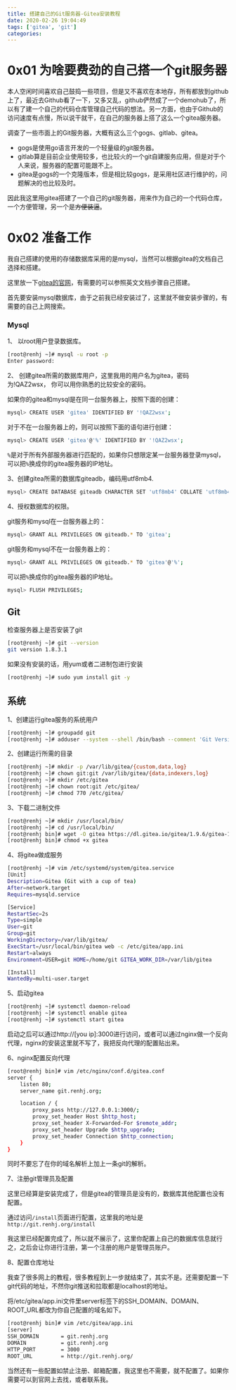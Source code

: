 ```yaml
---
title: 搭建自己的Git服务器-Gitea安装教程
date: 2020-02-26 19:04:49
tags: ['gitea', 'git']
categories: 
---
```


# 0x01 为啥要费劲的自己搭一个git服务器

本人空闲时间喜欢自己鼓捣一些项目，但是又不喜欢在本地存，所有都放到github上了，最近去Github看了一下，又多又乱，github俨然成了一个demohub了，所以有了建一个自己的代码仓库管理自己代码的想法。另一方面，也由于Github的访问速度有点慢，所以说干就干，在自己的服务器上搭了这么一个gitea服务器。

调查了一些市面上的Git服务器，大概有这么三个gogs、gitlab、gitea。

* gogs是使用go语言开发的一个轻量级的git服务器。
* gitlab算是目前企业使用较多，也比较火的一个git自建服务应用，但是对于个人来说，服务器的配置可能跟不上。
* gitea是gogs的一个克隆版本，但是相比较gogs，是采用社区进行维护的，问题解决的也比较及时。

因此我这里用gitea搭建了一个自己的git服务器，用来作为自己的一个代码仓库，一个方便管理，另一个是~~方便装逼~~。

# 0x02 准备工作

我自己搭建的使用的存储数据库采用的是mysql，当然可以根据gitea的文档自己选择和搭建。

这里放一下[gitea的官网](https://docs.gitea.io/en-us/database-prep/)，有需要的可以参照英文文档步骤自己搭建。

首先要安装mysql数据库，由于之前我已经安装过了，这里就不做安装步骤的，有需要的自己上网搜索。

### Mysql

1、 以root用户登录数据库。

```bash
[root@renhj ~]# mysql -u root -p
Enter password:
```

2、 创建gitea所需的数据库用户，这里我用的用户名为gitea，密码为!QAZ2wsx， 你可以用你熟悉的比较安全的密码。

如果你的gitea和mysql是在同一台服务器上，按照下面的创建：

```bash
mysql> CREATE USER 'gitea' IDENTIFIED BY '!QAZ2wsx';
```

对于不在一台服务器上的，则可以按照下面的语句进行创建：
```bash
mysql> CREATE USER 'gitea'@'%' IDENTIFIED BY '!QAZ2wsx';
```

`%`是对于所有外部服务器进行匹配的，如果你只想限定某一台服务器登录mysql，可以把`%`换成你的gitea服务器的IP地址。

3、创建gitea所需的数据库giteadb，编码用utf8mb4.

```bash
mysql> CREATE DATABASE giteadb CHARACTER SET 'utf8mb4' COLLATE 'utf8mb4_unicode_ci';
```

4、授权数据库的权限。

git服务和mysql在一台服务器上的：

```bash
mysql> GRANT ALL PRIVILEGES ON giteadb.* TO 'gitea';
```
git服务和mysql不在一台服务器上的：

```bash
mysql> GRANT ALL PRIVILEGES ON giteadb.* TO 'gitea'@'%';
```

可以把`%`换成你的gitea服务器的IP地址。

```bash
mysql> FLUSH PRIVILEGES;
```

## Git

检查服务器上是否安装了git

```bash
[root@renhj ~]# git --version
git version 1.8.3.1
```

如果没有安装的话，用yum或者二进制包进行安装

```bash
[root@renhj ~]# sudo yum install git -y
```

## 系统

1、创建运行gitea服务的系统用户

```bash
[root@renhj ~]# groupadd git
[root@renhj ~]# adduser --system --shell /bin/bash --comment 'Git Version Control' --user-group --home-dir /home/git -m git
```

2、创建运行所需的目录

```bash
[root@renhj ~]# mkdir -p /var/lib/gitea/{custom,data,log}
[root@renhj ~]# chown git:git /var/lib/gitea/{data,indexers,log}
[root@renhj ~]# mkdir /etc/gitea
[root@renhj ~]# chown root:git /etc/gitea/
[root@renhj ~]# chmod 770 /etc/gitea/
```

3、下载二进制文件

```bash
[root@renhj ~]# mkdir /usr/local/bin/
[root@renhj ~]# cd /usr/local/bin/
[root@renhj bin]# wget -O gitea https://dl.gitea.io/gitea/1.9.6/gitea-1.9.6-linux-amd64
[root@renhj bin]# chmod +x gitea
```

4、将gitea做成服务

```bash
[root@renhj ~]# vim /etc/systemd/system/gitea.service
[Unit]
Description=Gitea (Git with a cup of tea)
After=network.target
Requires=mysqld.service

[Service]
RestartSec=2s
Type=simple
User=git
Group=git
WorkingDirectory=/var/lib/gitea/
ExecStart=/usr/local/bin/gitea web -c /etc/gitea/app.ini
Restart=always
Environment=USER=git HOME=/home/git GITEA_WORK_DIR=/var/lib/gitea

[Install]
WantedBy=multi-user.target
```
5、启动gitea

```bash
[root@renhj ~]# systemctl daemon-reload 
[root@renhj ~]# systemctl enable gitea
[root@renhj ~]# systemctl start gitea
```

启动之后可以通过http://[you ip]:3000进行访问，或者可以通过nginx做一个反向代理，nginx的安装这里就不写了，我把反向代理的配置贴出来。

6、nginx配置反向代理

```bash
[root@renhj bin]# vim /etc/nginx/conf.d/gitea.conf 
server {
	listen 80;
	server_name git.renhj.org;

	location / {
		proxy_pass http://127.0.0.1:3000/;
		proxy_set_header Host $http_host;
		proxy_set_header X-Forwarded-For $remote_addr;
		proxy_set_header Upgrade $http_upgrade;
		proxy_set_header Connection $http_connection;	
	}
}
```

同时不要忘了在你的域名解析上加上一条git的解析。

7、注册git管理员及配置

这里已经算是安装完成了，但是gitea的管理员是没有的，数据库其他配置也没有配置。

通过访问`/install`页面进行配置，这里我的地址是`http://git.renhj.org/install`

我这里已经配置完成了，所以就不展示了，这里你配置上自己的数据库信息就行之，之后会让你进行注册，第一个注册的用户是管理员账户。



8、配置仓库地址

我查了很多网上的教程，很多教程到上一步就结束了，其实不是。还需要配置一下git代码的地址，不然你git推送和拉取都是localhost的地址。

将/etc/gitea/app.ini文件里server标签下的SSH_DOMAIN、DOMAIN、ROOT_URL都改为你自己配置的域名如下。

```bash
[root@renhj bin]# vim /etc/gitea/app.ini 
[server]
SSH_DOMAIN       = git.renhj.org
DOMAIN           = git.renhj.org
HTTP_PORT        = 3000
ROOT_URL         = http://git.renhj.org/
```

当然还有一些配置如禁止注册、邮箱配置，我这里也不需要，就不配置了。如果你需要可以到官网上去找，或者联系我。



<br>
<br>
<br>

<script async src="//pagead2.googlesyndication.com/pagead/js/adsbygoogle.js"></script>
<!-- 信息流广告 -->
<ins class="adsbygoogle"
     style="display:block"
     data-ad-client="ca-pub-4127326375481893"
     data-ad-slot="9105526840"
     data-ad-format="auto"
     data-full-width-responsive="true"></ins>
<script>
(adsbygoogle = window.adsbygoogle || []).push({});
</script>